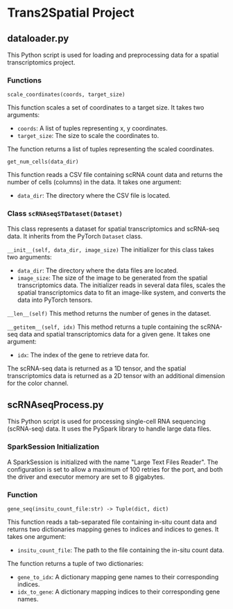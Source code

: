 # Trans2Spatial Project

## dataloader.py

This Python script is used for loading and preprocessing data for a spatial transcriptomics project. 

### Functions

`scale_coordinates(coords, target_size)`

This function scales a set of coordinates to a target size. It takes two arguments:

- `coords`: A list of tuples representing x, y coordinates.
- `target_size`: The size to scale the coordinates to.

The function returns a list of tuples representing the scaled coordinates.

`get_num_cells(data_dir)`

This function reads a CSV file containing scRNA count data and returns the number of cells (columns) in the data. It takes one argument:

- `data_dir`: The directory where the CSV file is located.

### Class `scRNAseqSTDataset(Dataset)`

This class represents a dataset for spatial transcriptomics and scRNA-seq data. It inherits from the PyTorch `Dataset` class.

`__init__(self, data_dir, image_size)`
The initializer for this class takes two arguments:

- `data_dir`: The directory where the data files are located.
- `image_size`: The size of the image to be generated from the spatial transcriptomics data.
The initializer reads in several data files, scales the spatial transcriptomics data to fit an image-like system, and converts the data into PyTorch tensors.

`__len__(self)`
This method returns the number of genes in the dataset.

`__getitem__(self, idx)`
This method returns a tuple containing the scRNA-seq data and spatial transcriptomics data for a given gene. It takes one argument:

- `idx`: The index of the gene to retrieve data for.

The scRNA-seq data is returned as a 1D tensor, and the spatial transcriptomics data is returned as a 2D tensor with an additional dimension for the color channel.

## scRNAseqProcess.py

This Python script is used for processing single-cell RNA sequencing (scRNA-seq) data. It uses the PySpark library to handle large data files.

### SparkSession Initialization

A SparkSession is initialized with the name "Large Text Files Reader". The configuration is set to allow a maximum of 100 retries for the port, and both the driver and executor memory are set to 8 gigabytes.

### Function

`gene_seq(insitu_count_file:str) -> Tuple(dict, dict)`

This function reads a tab-separated file containing in-situ count data and returns two dictionaries mapping genes to indices and indices to genes. It takes one argument:

- `insitu_count_file`: The path to the file containing the in-situ count data.

The function returns a tuple of two dictionaries:

- `gene_to_idx`: A dictionary mapping gene names to their corresponding indices.
- `idx_to_gene`: A dictionary mapping indices to their corresponding gene names.

